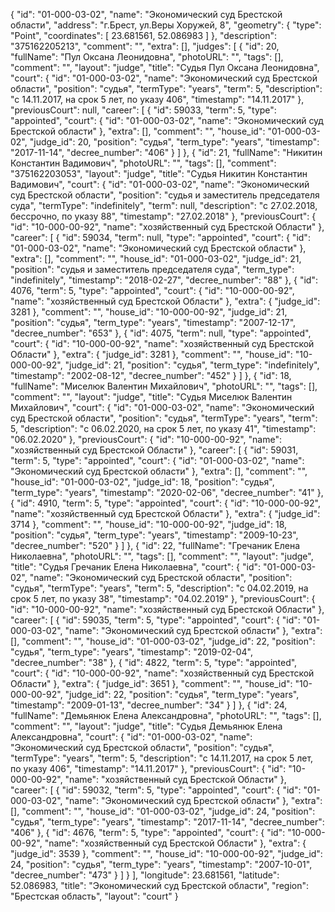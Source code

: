 {
"id": "01-000-03-02",
"name": "Экономический суд Брестской области",
"address": "г.Брест, ул.Веры Хоружей, 8",
"geometry": {
"type": "Point",
"coordinates": [
23.681561, 52.086983
]
},
"description": "375162205213",
"comment": "",
"extra": [],
"judges": [
{
"id": 20,
"fullName": "Пул Оксана Леонидовна",
"photoURL": "",
"tags": [],
"comment": "",
"layout": "judge",
"title": "Судья Пул Оксана Леонидовна",
"court": {
"id": "01-000-03-02",
"name": "Экономический суд Брестской области",
"position": "судья",
"termType": "years",
"term": 5,
"description": "c 14.11.2017, на срок 5 лет, по указу 406",
"timestamp": "14.11.2017"
},
"previousCourt": null,
"career": [
{
"id": 59033,
"term": 5,
"type": "appointed",
"court": {
"id": "01-000-03-02",
"name": "Экономический суд Брестской области"
},
"extra": [],
"comment": "",
"house_id": "01-000-03-02",
"judge_id": 20,
"position": "судья",
"term_type": "years",
"timestamp": "2017-11-14",
"decree_number": "406"
}
]
}, {
"id": 21,
"fullName": "Никитин Константин Вадимович",
"photoURL": "",
"tags": [],
"comment": "375162203053",
"layout": "judge",
"title": "Судья Никитин Константин Вадимович",
"court": {
"id": "01-000-03-02",
"name": "Экономический суд Брестской области",
"position": "судья и заместитель председателя суда",
"termType": "indefinitely",
"term": null,
"description": "c 27.02.2018, бессрочно, по указу 88",
"timestamp": "27.02.2018"
},
"previousCourt": {
"id": "10-000-00-92",
"name": "хозяйственный суд Брестской Области"
},
"career": [
{
"id": 59034,
"term": null,
"type": "appointed",
"court": {
"id": "01-000-03-02",
"name": "Экономический суд Брестской области"
},
"extra": [],
"comment": "",
"house_id": "01-000-03-02",
"judge_id": 21,
"position": "судья и заместитель председателя суда",
"term_type": "indefinitely",
"timestamp": "2018-02-27",
"decree_number": "88"
}, {
"id": 4076,
"term": 5,
"type": "appointed",
"court": {
"id": "10-000-00-92",
"name": "хозяйственный суд Брестской Области"
},
"extra": {
"judge_id": 3281 },
"comment": "",
"house_id": "10-000-00-92",
"judge_id": 21,
"position": "судья",
"term_type": "years",
"timestamp": "2007-12-17",
"decree_number": "653"
}, {
"id": 4075,
"term": null,
"type": "appointed",
"court": {
"id": "10-000-00-92",
"name": "хозяйственный суд Брестской Области"
},
"extra": {
"judge_id": 3281 },
"comment": "",
"house_id": "10-000-00-92",
"judge_id": 21,
"position": "судья",
"term_type": "indefinitely",
"timestamp": "2002-08-12",
"decree_number": "452"
}
]
}, {
"id": 18,
"fullName": "Миселюк Валентин Михайлович",
"photoURL": "",
"tags": [],
"comment": "",
"layout": "judge",
"title": "Судья Миселюк Валентин Михайлович",
"court": {
"id": "01-000-03-02",
"name": "Экономический суд Брестской области",
"position": "судья",
"termType": "years",
"term": 5,
"description": "c 06.02.2020, на срок 5 лет, по указу 41",
"timestamp": "06.02.2020"
},
"previousCourt": {
"id": "10-000-00-92",
"name": "хозяйственный суд Брестской Области"
},
"career": [
{
"id": 59031,
"term": 5,
"type": "appointed",
"court": {
"id": "01-000-03-02",
"name": "Экономический суд Брестской области"
},
"extra": [],
"comment": "",
"house_id": "01-000-03-02",
"judge_id": 18,
"position": "судья",
"term_type": "years",
"timestamp": "2020-02-06",
"decree_number": "41"
}, {
"id": 4910,
"term": 5,
"type": "appointed",
"court": {
"id": "10-000-00-92",
"name": "хозяйственный суд Брестской Области"
},
"extra": {
"judge_id": 3714 },
"comment": "",
"house_id": "10-000-00-92",
"judge_id": 18,
"position": "судья",
"term_type": "years",
"timestamp": "2009-10-23",
"decree_number": "520"
}
]
}, {
"id": 22,
"fullName": "Гречаник Елена Николаевна",
"photoURL": "",
"tags": [],
"comment": "",
"layout": "judge",
"title": "Судья Гречаник Елена Николаевна",
"court": {
"id": "01-000-03-02",
"name": "Экономический суд Брестской области",
"position": "судья",
"termType": "years",
"term": 5,
"description": "c 04.02.2019, на срок 5 лет, по указу 38",
"timestamp": "04.02.2019"
},
"previousCourt": {
"id": "10-000-00-92",
"name": "хозяйственный суд Брестской Области"
},
"career": [
{
"id": 59035,
"term": 5,
"type": "appointed",
"court": {
"id": "01-000-03-02",
"name": "Экономический суд Брестской области"
},
"extra": [],
"comment": "",
"house_id": "01-000-03-02",
"judge_id": 22,
"position": "судья",
"term_type": "years",
"timestamp": "2019-02-04",
"decree_number": "38"
}, {
"id": 4822,
"term": 5,
"type": "appointed",
"court": {
"id": "10-000-00-92",
"name": "хозяйственный суд Брестской Области"
},
"extra": {
"judge_id": 3651 },
"comment": "",
"house_id": "10-000-00-92",
"judge_id": 22,
"position": "судья",
"term_type": "years",
"timestamp": "2009-01-13",
"decree_number": "34"
}
]
}, {
"id": 24,
"fullName": "Демьянюк Елена Александровна",
"photoURL": "",
"tags": [],
"comment": "",
"layout": "judge",
"title": "Судья Демьянюк Елена Александровна",
"court": {
"id": "01-000-03-02",
"name": "Экономический суд Брестской области",
"position": "судья",
"termType": "years",
"term": 5,
"description": "c 14.11.2017, на срок 5 лет, по указу 406",
"timestamp": "14.11.2017"
},
"previousCourt": {
"id": "10-000-00-92",
"name": "хозяйственный суд Брестской Области"
},
"career": [
{
"id": 59032,
"term": 5,
"type": "appointed",
"court": {
"id": "01-000-03-02",
"name": "Экономический суд Брестской области"
},
"extra": [],
"comment": "",
"house_id": "01-000-03-02",
"judge_id": 24,
"position": "судья",
"term_type": "years",
"timestamp": "2017-11-14",
"decree_number": "406"
}, {
"id": 4676,
"term": 5,
"type": "appointed",
"court": {
"id": "10-000-00-92",
"name": "хозяйственный суд Брестской Области"
},
"extra": {
"judge_id": 3539 },
"comment": "",
"house_id": "10-000-00-92",
"judge_id": 24,
"position": "судья",
"term_type": "years",
"timestamp": "2007-10-01",
"decree_number": "473"
}
]
}
],
"longitude": 23.681561,
"latitude": 52.086983,
"title": "Экономический суд Брестской области",
"region": "Брестская область",
"layout": "court"
}
